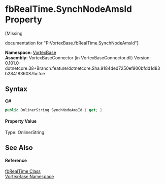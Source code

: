 # fbRealTime.SynchNodeAmsId Property 
 

\[Missing <summary> documentation for "P:VortexBase.fbRealTime.SynchNodeAmsId"\]

**Namespace:**&nbsp;<a href="N_VortexBase.md">VortexBase</a><br />**Assembly:**&nbsp;VortexBaseConnector (in VortexBaseConnector.dll) Version: 0.101.0-dotnetcore.38+Branch.feature/dotnetcore.Sha.9184ded7250ef900bfdd1d83b2841836087bcfce

## Syntax

**C#**<br />
``` C#
public OnlinerString SynchNodeAmsId { get; }
```


#### Property Value
Type: OnlinerString

## See Also


#### Reference
<a href="T_VortexBase_fbRealTime.md">fbRealTime Class</a><br /><a href="N_VortexBase.md">VortexBase Namespace</a><br />